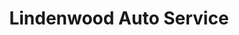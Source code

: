 ---
title: "Lindenwood Auto Service"
url: /saint-charles/lindenwood-auto-service/
shop: Autowerkstatt
---
